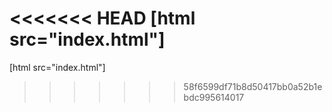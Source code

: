<<<<<<< HEAD
[html src="index.html"]
=======

[html src="index.html"]
>>>>>>> 58f6599df71b8d50417bb0a52b1ebdc995614017
